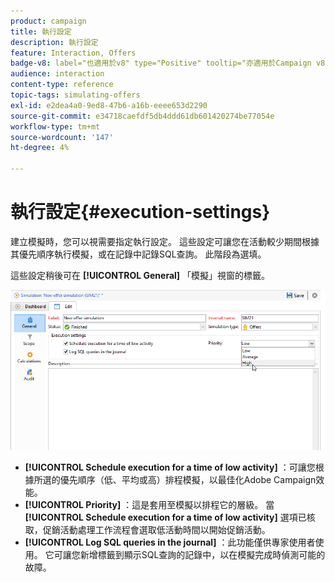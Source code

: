 ```yaml
---
product: campaign
title: 執行設定
description: 執行設定
feature: Interaction, Offers
badge-v8: label="也適用於v8" type="Positive" tooltip="亦適用於Campaign v8"
audience: interaction
content-type: reference
topic-tags: simulating-offers
exl-id: e2dea4a0-9ed8-47b6-a16b-eeee653d2290
source-git-commit: e34718caefdf5db4ddd61db601420274be77054e
workflow-type: tm+mt
source-wordcount: '147'
ht-degree: 4%

---
```


# 執行設定{#execution-settings}



建立模擬時，您可以視需要指定執行設定。 這些設定可讓您在活動較少期間根據其優先順序執行模擬，或在記錄中記錄SQL查詢。 此階段為選填。

這些設定稍後可在 **[!UICONTROL General]** 「模擬」視窗的標籤。

![](assets/offer_simulation_008.png)

* **[!UICONTROL Schedule execution for a time of low activity]** ：可讓您根據所選的優先順序（低、平均或高）排程模擬，以最佳化Adobe Campaign效能。
* **[!UICONTROL Priority]** ：這是套用至模擬以排程它的層級。 當 **[!UICONTROL Schedule execution for a time of low activity]** 選項已核取，促銷活動處理工作流程會選取低活動時間以開始促銷活動。
* **[!UICONTROL Log SQL queries in the journal]** ：此功能僅供專家使用者使用。 它可讓您新增標籤到顯示SQL查詢的記錄中，以在模擬完成時偵測可能的故障。
